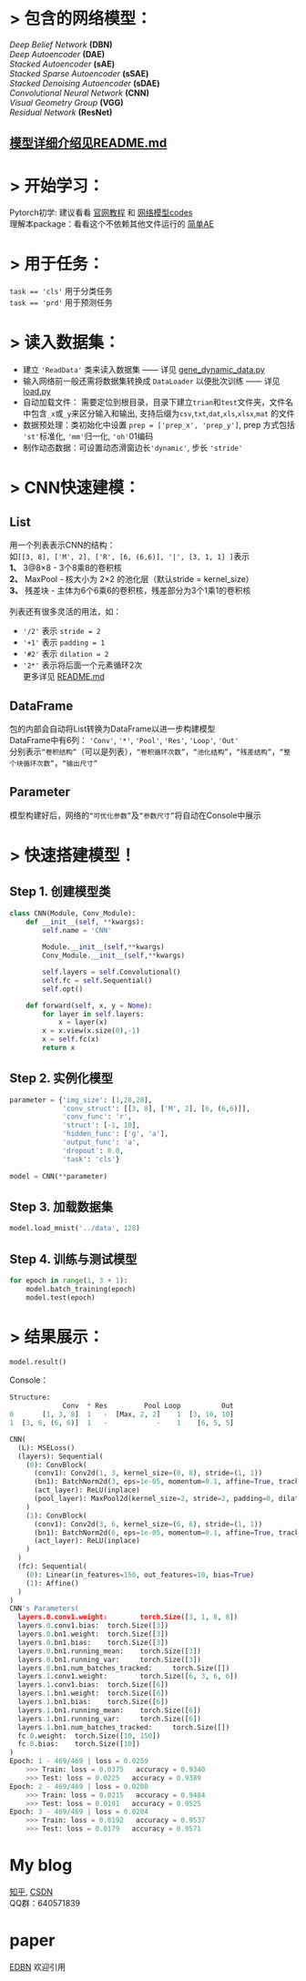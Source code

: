 # > 包含的网络模型：
*Deep Belief Network* **(DBN)** </br>
*Deep Autoencoder* **(DAE)** </br>
*Stacked Autoencoder* **(sAE)** </br>
*Stacked Sparse Autoencoder* **(sSAE)**  </br>
*Stacked Denoising Autoencoder* **(sDAE)** </br>
*Convolutional Neural Network* **(CNN)** </br>
*Visual Geometry Group* **(VGG)** </br>
*Residual Network* **(ResNet)**  </br>
## [模型详细介绍见README.md](https://github.com/fuzimaoxinan/Pytorch-Deep-Neural-Networks/blob/master/model/README.md)</br>
# > 开始学习：
Pytorch初学: 建议看看 [官网教程](https://pytorch.org/tutorials/) 和 [网络模型codes](https://github.com/rusty1s/pytorch_geometric/tree/master/examples) </br>
理解本package：看看这个不依赖其他文件运行的 [简单AE](https://github.com/fuzimaoxinan/Pytorch-Deep-Neural-Networks/blob/master/example/simple_ae.py)
# > 用于任务：
`task == 'cls'` 用于分类任务 </br>
`task == 'prd'` 用于预测任务 </br>
# > 读入数据集：
- 建立 `'ReadData'` 类来读入数据集 —— 详见 [gene_dynamic_data.py](https://github.com/fuzimaoxinan/Pytorch-Deep-Neural-Networks/blob/master/data/gene_dynamic_data.py) 
- 输入网络前一般还需将数据集转换成 `DataLoader` 以便批次训练 —— 详见 [load.py](https://github.com/fuzimaoxinan/Pytorch-Deep-Neural-Networks/blob/master/data/load.py) 
- 自动加载文件： 需要定位到根目录，目录下建立`trian`和`test`文件夹，文件名中包含`_x`或`_y`来区分输入和输出, 支持后缀为`csv`,`txt`,`dat`,`xls`,`xlsx`,`mat` 的文件 </br>
- 数据预处理：类初始化中设置 `prep = ['prep_x', 'prep_y']`, prep 方式包括 `'st'`标准化, `'mm'`归一化, `'oh'`01编码 </br>
- 制作动态数据：可设置动态滑窗边长`'dynamic'`, 步长 `'stride'` </br>
# > CNN快速建模： 
## List
用一个列表表示CNN的结构：</br>
如`[[3, 8], ['M', 2], ['R', [6, (6,6)], '|', [3, 1, 1] ]`表示 </br>
**1、** 3@8×8 - 3个8乘8的卷积核 </br>
**2、** MaxPool - 核大小为 2×2 的池化层（默认stride = kernel_size） </br>
**3、** 残差块 - 主体为6个6乘6的卷积核，残差部分为3个1乘1的卷积核 </br></br>
列表还有很多灵活的用法，如：</br>
- `'/2'` 表示 `stride = 2` </br>
- `'+1'` 表示 `padding = 1` </br>
- `'#2'` 表示 `dilation = 2` </br>
- `'2*'` 表示将后面一个元素循环2次 </br>
更多详见 [README.md](https://github.com/fuzimaoxinan/Pytorch-Deep-Neural-Networks/blob/master/model/README.md) </br>
## DataFrame
包的内部会自动将List转换为DataFrame以进一步构建模型 </br>
DataFrame中有6列： `'Conv'`, `'*'`, `'Pool'`, `'Res'`, `'Loop'`, `'Out'` </br>
分别表示`“卷积结构”`（可以是列表），`“卷积循环次数”`，`“池化结构”`，`“残差结构”`，`“整个块循环次数”`，`“输出尺寸”`
## Parameter
模型构建好后，网络的`“可优化参数”`及`“参数尺寸”`将自动在Console中展示
# > 快速搭建模型！
## Step 1. 创建模型类
```python
class CNN(Module, Conv_Module):  
    def __init__(self, **kwargs):
        self.name = 'CNN'
        
        Module.__init__(self,**kwargs)
        Conv_Module.__init__(self,**kwargs)

        self.layers = self.Convolutional()
        self.fc = self.Sequential()
        self.opt()

    def forward(self, x, y = None):
        for layer in self.layers:
            x = layer(x)
        x = x.view(x.size(0),-1)
        x = self.fc(x)
        return x
```
## Step 2. 实例化模型
```python  
parameter = {'img_size': [1,28,28],
             'conv_struct': [[3, 8], ['M', 2], [6, (6,6)]],
             'conv_func': 'r',
             'struct': [-1, 10],
             'hidden_func': ['g', 'a'],
             'output_func': 'a',
             'dropout': 0.0,
             'task': 'cls'}
    
model = CNN(**parameter)
```
## Step 3. 加载数据集
```python
model.load_mnist('../data', 128)
```
## Step 4. 训练与测试模型
```python
for epoch in range(1, 3 + 1):
    model.batch_training(epoch)
    model.test(epoch)
```
# > 结果展示：
```python
model.result()
```
Console：
```python
Structure:
             Conv  * Res         Pool Loop          Out
0       [1, 3, 8]  1   -  [Max, 2, 2]    1  [3, 10, 10]
1  [3, 6, (6, 6)]  1   -            -    1    [6, 5, 5]

CNN(
  (L): MSELoss()
  (layers): Sequential(
    (0): ConvBlock(
      (conv1): Conv2d(1, 3, kernel_size=(8, 8), stride=(1, 1))
      (bn1): BatchNorm2d(3, eps=1e-05, momentum=0.1, affine=True, track_running_stats=True)
      (act_layer): ReLU(inplace)
      (pool_layer): MaxPool2d(kernel_size=2, stride=2, padding=0, dilation=1, ceil_mode=False)
    )
    (1): ConvBlock(
      (conv1): Conv2d(3, 6, kernel_size=(6, 6), stride=(1, 1))
      (bn1): BatchNorm2d(6, eps=1e-05, momentum=0.1, affine=True, track_running_stats=True)
      (act_layer): ReLU(inplace)
    )
  )
  (fc): Sequential(
    (0): Linear(in_features=150, out_features=10, bias=True)
    (1): Affine()
  )
)
CNN's Parameters(
  layers.0.conv1.weight:        torch.Size([3, 1, 8, 8])
  layers.0.conv1.bias:  torch.Size([3])
  layers.0.bn1.weight:  torch.Size([3])
  layers.0.bn1.bias:    torch.Size([3])
  layers.0.bn1.running_mean:    torch.Size([3])
  layers.0.bn1.running_var:     torch.Size([3])
  layers.0.bn1.num_batches_tracked:     torch.Size([])
  layers.1.conv1.weight:        torch.Size([6, 3, 6, 6])
  layers.1.conv1.bias:  torch.Size([6])
  layers.1.bn1.weight:  torch.Size([6])
  layers.1.bn1.bias:    torch.Size([6])
  layers.1.bn1.running_mean:    torch.Size([6])
  layers.1.bn1.running_var:     torch.Size([6])
  layers.1.bn1.num_batches_tracked:     torch.Size([])
  fc.0.weight:  torch.Size([10, 150])
  fc.0.bias:    torch.Size([10])
)
Epoch: 1 - 469/469 | loss = 0.0259
    >>> Train: loss = 0.0375   accuracy = 0.9340   
    >>> Test: loss = 0.0225   accuracy = 0.9389   
Epoch: 2 - 469/469 | loss = 0.0200
    >>> Train: loss = 0.0215   accuracy = 0.9484   
    >>> Test: loss = 0.0191   accuracy = 0.9525   
Epoch: 3 - 469/469 | loss = 0.0204
    >>> Train: loss = 0.0192   accuracy = 0.9537   
    >>> Test: loss = 0.0179   accuracy = 0.9571   
```
# My blog
[知乎](https://www.zhihu.com/people/fu-zi-36-41/posts), 
[CSDN](https://blog.csdn.net/fuzimango/article/list/) </br>
QQ群：640571839

# paper
[EDBN](https://www.sciencedirect.com/science/article/pii/S0019057819302903?via%3Dihub) 欢迎引用
